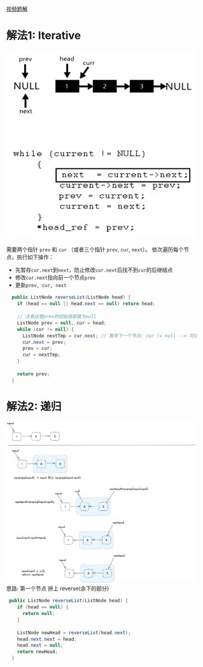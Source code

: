[视频题解](https://www.youtube.com/watch?v=G0_I-ZF0S38)

# 解法1: Iterative

![](https://raw.githubusercontent.com/lvhlvh/pictures/master/imgRGIF2.gif)

需要两个指针 `prev` 和 `cur` （或者三个指针 `prev`, `cur`, `next`）。
依次遍历每个节点，执行如下操作：
* 先暂存`cur.next`到`next`，防止修改`cur.next`后找不到`cur`的后继结点
* 修改`cur.next`指向前一个节点`prev`
* 更新`prev, cur, next`

```java
  public ListNode reverseList(ListNode head) {
    if (head == null || head.next == null) return head;

    // 注意这里prev的初始值赋值为null
    ListNode prev = null, cur = head;
    while (cur != null) {
      ListNode nextTmp = cur.next; // 暂存下一个节点: cur != null --> 可访问cur.next
      cur.next = prev;
      prev = cur;
      cur = nextTmp;
    }

    return prev;
  }
```

# 解法2: 递归
![](https://raw.githubusercontent.com/lvhlvh/pictures/master/img无标题-2023-08-12-1801.png)
思路: 第一个节点 拼上 reverse(余下的部分)

```java
 public ListNode reverseList(ListNode head) {
    if (head == null) {
      return null;
    }

    ListNode newHead = reverseList(head.next);
    head.next.next = head;
    head.next = null;
    return newHead;
  }
```
